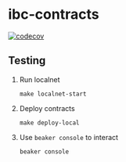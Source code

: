 # ibc-contracts

[![codecov](https://codecov.io/gh/many-things/ibc-contracts/branch/main/graph/badge.svg?token=NWZGJ8MBHE)](https://codecov.io/gh/many-things/ibc-contracts)

## Testing

1. Run localnet

   ```text
   make localnet-start
   ```

2. Deploy contracts

   ```text
   make deploy-local
   ```

3. Use `beaker console` to interact

   ```text
   beaker console
   ```
